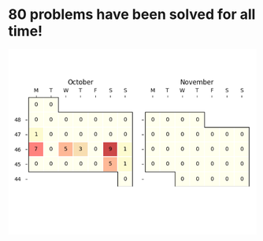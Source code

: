 **80** problems have been solved for all time!
===============================================
![](heatmap.png)
